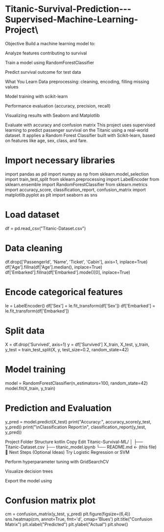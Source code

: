 # Titanic-Survival-Prediction---Supervised-Machine-Learning-Project\
Objective
Build a machine learning model to:

Analyze features contributing to survival

Train a model using RandomForestClassifier

Predict survival outcome for test data

 What You Learn
Data preprocessing: cleaning, encoding, filling missing values

Model training with scikit-learn

Performance evaluation (accuracy, precision, recall)

Visualizing results with Seaborn and Matplotlib

Evaluate with accuracy and confusion matrix
This project uses supervised learning to predict passenger survival on the Titanic using a real-world dataset. It applies a Random Forest Classifier built with Scikit-learn, based on features like age, sex, class, and fare.
# Import necessary libraries
import pandas as pd
import numpy as np
from sklearn.model_selection import train_test_split
from sklearn.preprocessing import LabelEncoder
from sklearn.ensemble import RandomForestClassifier
from sklearn.metrics import accuracy_score, classification_report, confusion_matrix
import matplotlib.pyplot as plt
import seaborn as sns

# Load dataset
df = pd.read_csv("Titanic-Dataset.csv")

# Data cleaning
df.drop(['PassengerId', 'Name', 'Ticket', 'Cabin'], axis=1, inplace=True)
df['Age'].fillna(df['Age'].median(), inplace=True)
df['Embarked'].fillna(df['Embarked'].mode()[0], inplace=True)

# Encode categorical features
le = LabelEncoder()
df['Sex'] = le.fit_transform(df['Sex'])
df['Embarked'] = le.fit_transform(df['Embarked'])

# Split data
X = df.drop('Survived', axis=1)
y = df['Survived']
X_train, X_test, y_train, y_test = train_test_split(X, y, test_size=0.2, random_state=42)

# Model training
model = RandomForestClassifier(n_estimators=100, random_state=42)
model.fit(X_train, y_train)

# Prediction and Evaluation
y_pred = model.predict(X_test)
print("Accuracy:", accuracy_score(y_test, y_pred))
print("\nClassification Report:\n", classification_report(y_test, y_pred))

 Project Folder Structure
kotlin
Copy
Edit
Titanic-Survival-ML/
│
├── Titanic-Dataset.csv
├── titanic_model.ipynb
└── README.md  ← (this file)
🧠 Next Steps (Optional Ideas)
Try Logistic Regression or SVM

Perform hyperparameter tuning with GridSearchCV

Visualize decision trees

Export the model using

# Confusion matrix plot
cm = confusion_matrix(y_test, y_pred)
plt.figure(figsize=(6,4))
sns.heatmap(cm, annot=True, fmt='d', cmap='Blues')
plt.title("Confusion Matrix")
plt.xlabel("Predicted")
plt.ylabel("Actual")
plt.show()
